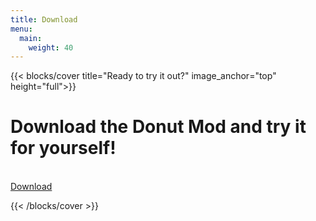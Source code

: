 ```yaml
---
title: Download
menu:
  main:
    weight: 40
---
```

{{< blocks/cover title="Ready to try it out?" image_anchor="top" height="full">}}

<h1 style="font-weight:bold;">Download the Donut Mod and try it for yourself!</h1>
<br>
<div class="mx-auto">
	<a class="btn btn-lg btn-secondary mr-2 mb-4" href="https://github.com/Donut-Mod-Team/donut-mod/releases" target="_blank"">
		Download <i class="fab fa-github ml-2 "></i>
	</a>
	<p class="lead mt-5"> </p>
</div>
{{< /blocks/cover >}}
